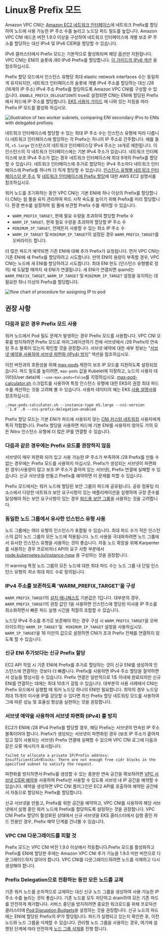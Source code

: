 # Linux용 Prefix 모드

Amazon VPC CNI는 [Amazon EC2 네트워크 인터페이스](https://docs.aws.amazon.com/AWSEC2/latest/UserGuide/ec2-prefix-eni.html)에 네트워크 Prefix를 할당하여 노드에 사용 가능한 IP 주소 수를 늘리고 노드당 파드 밀도를 높입니다. Amazon VPC CNI 애드온 버전 1.9.0 이상을 구성하여 네트워크 인터페이스에 개별 보조 IP 주소를 할당하는 대신 IPv4 및 IPv6 CIDR을 할당할 수 있습니다. 

IPv6 클러스터에서 Prefix 모드는 기본적으로 활성화되며 해당 옵션만 지원됩니다. VPC CNI는 ENI의 슬롯에 /80 IPv6 Prefix를 할당합니다. [이 가이드의 IPv6 섹션](../ipv6/index.md) 을 참조하십시오.

Prefix 할당 모드에서 인스턴스 유형당 최대 elastic network interfaces 수는 동일하게 유지되지만, 네트워크 인터페이스의 슬롯에 개별 IPv4 주소를 할당하는 대신 /28 (16개의 IP 주소) IPv4 주소 Prefix를 할당하도록 Amazon VPC CNI를 구성할 수 있습니다. `ENABLE_PREFIX_DELEGATION`이 true로 설정되면 CNI는 ENI에 할당된 Prefix에서 파드에 IP 주소를 할당합니다. [EKS 사용자 가이드](https://docs.aws.amazon.com/eks/latest/userguide/cni-increase-ip-addresses.html) 에 나와 있는 지침을 따라 Prefix IP 모드를 활성화 하십시오. 

![illustration of two worker subnets, comparing ENI secondary IPvs to ENIs with delegated prefixes](./image.png)

네트워크 인터페이스에 할당할 수 있는 최대 IP 주소 수는 인스턴스 유형에 따라 다릅니다.네트워크 인터페이스에 할당하는 각 Prefix는 하나의 IP 주소로 간주합니다. 예를 들어, `c5.large` 인스턴스의 네트워크 인터페이스당 IPv4 주소는 `10`개로 제한됩니다. 이 인스턴스의 각 네트워크 인터페이스에는 기본 IPv4 주소가 있습니다. 네트워크 인터페이스에 보조 IPv4 주소가 없는 경우 네트워크 인터페이스에 최대 9개의 Prefix를 할당할 수 있습니다. 네트워크 인터페이스에 추가로 할당하는 IPv4 주소마다 네트워크 인터페이스에 Prefix를 하나씩 더 적게 할당할 수 있습니다. [인스턴스 유형별 네트워크 인터페이스당 IP 주소](https://docs.aws.amazon.com/AWSEC2/latest/UserGuide/using-eni.html#AvailableIpPerENI) 및 [네트워크 인터페이스에 Prefix 할당](https://docs.aws.amazon.com/AWSEC2/latest/UserGuide/ec2-prefix-eni.html)에 대한 AWS EC2 설명서를 참조하십시오.

워커 노드를 초기화하는 동안 VPC CNI는 기본 ENI에 하나 이상의 Prefix를 할당합니다.CNI는 웜 풀을 유지 관리하여 파드 시작 속도를 높이기 위해 Prefix를 미리 할당합니다. 환경 변수를 설정하여 웜 풀에 보관할 Prefix 수를 제어할 수 있습니다.

* `WARM_PREFIX_TARGET`, 현재 필요 수량을 초과하여 할당할 Prefix 수
* `WARM_IP_TARGET`, 현재 필요 수량을 초과하여 할당할 IP 주소 수
* `MINIMUM_IP_TARGET`, 언제든지 사용할 수 있는 최소 IP 주소 수
* `WARM_IP_TARGET` 및 `MINIMUM_IP_TARGET`이 설정된 경우 `WARM_PREFIX_TARGET`를 오버라이드 합니다.

더 많은 파드가 예약되면 기존 ENI에 대해 추가 Prefix가 요청됩니다. 먼저 VPC CNI는 기존 ENI에 새 Prefix를 할당하려고 시도합니다. 만약 ENI의 용량이 부족할 경우, VPC CNI는 노드에 새 ENI를 할당하려고 시도합니다. 최대 ENI 한도 (인스턴스 유형별로 정의) 에 도달할 때까지 새 ENI가 연결됩니다. 새 ENI가 연결되면 ipamd는 `WARM_PREFIX_TARGET`, `WARM_IP_TARGET` 및 `MINIMUM_IP_TARGET` 설정을 유지하는 데 필요한 하나 이상의 Prefix를 할당합니다.


![flow chart of procedure for assigning IP to pod](./image-2.jpeg)

## 권장 사항

### 다음과 같은 경우 Prefix 모드 사용

워커 노드에서 Pod 밀도 문제가 발생하는 경우 Prefix 모드를 사용합니다. VPC CNI 오류를 방지하려면 Prefix 모드로 마이그레이션하기 전에 서브넷에서 /28 Prefix의 연속된 주소 블록이 있는지 확인할 것을 권장합니다. 서브넷 예약에 대한 세부 정보는 “[서브넷 예약을 사용하여 서브넷 파편화 (IPv4) 방지](https://docs.aws.amazon.com/vpc/latest/userguide/subnet-cidr-reservation.html)” 섹션을 참조하십시오. 

이전 버전과의 호환성을 위해 [max-pods](https://github.com/awslabs/amazon-eks-ami/blob/master/files/eni-max-pods.txt) 제한이 보조 IP 모드를 지원하도록 설정되었습니다. 파드 밀도를 높이려면, `max-pods` 값을 Kubelet에 지정하고, 노드의 사용자 데이터(User data)에 `--use-max-pods=false`를 지정하십시오. [max-pod-calculator.sh](https://github.com/awslabs/amazon-eks-ami/blob/master/files/max-pods-calculator.sh) 스크립트를 사용하여 특정 인스턴스 유형에 대한 EKS의 권장 최대 파드 수를 계산하는 것을 고려해 볼 수 있습니다. 사용자 데이터의 예는 EKS [사용 설명서](https://docs.aws.amazon.com/eks/latest/userguide/cni-increase-ip-addresses.html)를 참조하십시오.

```
./max-pods-calculator.sh --instance-type m5.large --cni-version ``1.9``.0 --cni-prefix-delegation-enabled
```


Prefix 할당 모드는 기본 ENI가 파드에 사용되지 않는 [CNI 커스텀 네트워킹](https://docs.aws.amazon.com/eks/latest/userguide/cni-custom-network.html) 사용자에게 특히 적합합니다. Prefix 할당을 사용하면 파드에 기본 ENI를 사용하지 않아도 거의 모든 Nitro 인스턴스 유형에 더 많은 IP를 연결할 수 있습니다.

### 다음과 같은 경우에는 Prefix 모드를 권장하지 않음

서브넷이 매우 파편화 되어 있고 사용 가능한 IP 주소가 부족하여 /28 Prefix를 만들 수 없는 경우에는 Prefix 모드를 사용하지 마십시오. Prefix가 생성되는 서브넷이 파편화 된 경우(사용량이 많고 보조 IP 주소가 흩어져 있는 서브넷), Prefix 연결에 실패할 수 있습니다. 신규 서브넷을 만들고 Prefix를 예약하면 이 문제를 피할 수 있습니다.

Prefix 모드에서는 워커 노드에 할당된 보안 그룹이 파드에 공유됩니다. 공유 컴퓨팅 리소스에서 다양한 네트워크 보안 요구사항이 있는 애플리케이션을 실행하여 규정 준수를 달성해야 하는 보안 요구사항이 있는 경우 [파드용 보안 그룹](../sgpp/index.md)을 사용하는 것을 고려합니다.

### 동일한 노드 그룹에서 유사한 인스턴스 유형 사용

노드 그룹에는 여러 유형의 인스턴스가 포함될 수 있습니다. 최대 파드 수가 적은 인스턴스의 값이 노드 그룹의 모든 노드에 적용됩니다. 노드 사용을 극대화하려면 노드 그룹에서 유사한 인스턴스 유형을 사용하는 것이 좋습니다. 자동 노드 확장을 위해 Karpenter를 사용하는 경우 프로비저너 API의 요구 사항 부분에서 [node.kubernetes.io/instance-type](https://karpenter.sh/docs/concepts/provisioners/) 을 구성하는 것을 권장합니다.

!!! warning 
    특정 노드 그룹의 모든 노드에 대한 최대 파드 수는 노드 그룹 내 단일 인스턴스 유형의 *최소* 최대 파드 수로 정의됩니다.

### IPv4 주소를 보존하도록 'WARM_PREFIX_TARGET'을 구성

`WARM_PREFIX_TARGET`의 [설치 매니페스트](https://github.com/aws/amazon-vpc-cni-k8s/blob/master/config/v1.9/aws-k8s-cni.yaml#L158) 기본값은 1입니다. 대부분의 경우, `WARM_PREFIX_TARGET`의 권장 값인 1을 사용하면 인스턴스에 할당된 미사용 IP 주소를 최소화하면서 빠른 파드 실행 시간을 적절히 조합할 수 있습니다.

노드당 IPv4 주소를 추가로 보존해야 하는 경우 구성 시 `WARM_PREFIX_TARGET`을 오버라이드하는 `WARM_IP_TARGET` 및 ` MINIMUM_IP_TARGET` 설정을 사용하십시오. `WARM_IP_TARGET`을 16 미만의 값으로 설정하면 CNI가 초과 Prefix 전체를 연결하지 않도록 할 수 있습니다.

### 신규 ENI 추가보다는 신규 Prefix 할당

EC2 API 작업 시 기존 ENI에 Prefix를 추가로 할당하는 것이 신규 ENI를 생성하여 인스턴스에 연결하는 것보다 더 빠릅니다. Prefix를 사용하면 IPv4 주소 할당을 절약하면서 성능을 향상시킬 수 있습니다. Prefix 연결은 일반적으로 1초 이내에 완료되지만 신규 ENI를 연결하는 데에는 최대 10초가 걸릴 수 있습니다. 대부분의 사용 사례에서 CNI는 Prefix 모드에서 실행할 때 워커 노드당 하나의 ENI만 필요합니다. 최악의 경우 노드당 최대 15개의 미사용 IP를 감당할 수 있다면 최신 Prefix 할당 네트워킹 모드를 사용하여 그에 따른 성능 및 효율성 향상을 실현하는 것을 권장합니다.

### 서브넷 예약을 사용하여 서브넷 파편화 (IPv4) 를 방지

EC2가 ENI에 /28 IPv4 Prefix를 할당할 경우, 해당 Prefix는 서브넷의 연속된 IP 주소 블록이어야 합니다. Prefix가 생성되는 서브넷이 파편화된 경우 (보조 IP 주소가 흩어져 있고 많이 사용되는 서브넷) Prefix 연결에 실패할 수 있으며 VPC CNI 로그에 다음과 같은 오류 메시지가 표시됩니다.

```
failed to allocate a private IP/Prefix address: InsufficientCidrBlocks: There are not enough free cidr blocks in the specified subnet to satisfy the request.
```

파편화를 방지하면서 Prefix를 생성할 수 있는 충분한 연속 공간을 확보하려면 [VPC 서브넷 CIDR 예약](https://docs.aws.amazon.com/vpc/latest/userguide/subnet-cidr-reservation.html#work-with-subnet-cidr-reservations)을 사용하여 Prefix만 사용할 수 있도록 서브넷 내 IP 공간을 예약할 수 있습니다. 예약을 생성하면 VPC CNI 플러그인은 EC2 API를 호출하여 예약된 공간에서 자동으로 할당되는 Prefix를 할당합니다.

신규 서브넷을 만들고, Prefix를 위한 공간을 예약하고, VPC CNI를 사용하여 해당 서브넷에서 실행 중인 워커 노드에 Prefix를 할당하도록 설정하는 것을 권장합니다. VPC CNI Prefix 할당이 활성화된 상태에서 신규 서브넷을 EKS 클러스터에서 실행 중인 파드 전용인 경우, Prefix 예약 단계를 건너뛸 수 있습니다.

### VPC CNI 다운그레이드를 피할 것

Prefix 모드는 VPC CNI 버전 1.9.0 이상에서 작동합니다.Prefix 모드를 활성화하고 Prefix를 ENI에 할당한 후에는 Amazon VPC CNI 추가 기능을 1.9.0 미만 버전으로 다운그레이드하지 않아야 합니다. VPC CNI를 다운그레이드하려면 노드를 삭제하고 다시 생성해야 합니다.

### Prefix Delegation으로 전환하는 동안 모든 노드를 교체

기존 워커 노드를 순차적으로 교체하는 대신 신규 노드 그룹을 생성하여 사용 가능한 IP 주소 수를 늘리는 것이 좋습니다. 기존 노드를 모두 차단하고 drain하여 모든 기존 파드를 안전하게 제거합니다. 서비스 중단을 방지하려면 중요한 워크로드를 위해 프로덕션 클러스터에 [Pod Disruption Budgets](https://kubernetes.io/docs/tasks/run-application/configure-pdb)을 설정하는 것을 권장합니다. 신규 노드의 파드에는 ENI에 할당된 Prefix의 IP가 할당됩니다. 파드가 실행되고 있는지 확인한 후, 이전 노드와 노드 그룹을 삭제할 수 있습니다. 관리형 노드 그룹을 사용하는 경우, 여기에 설명된 단계에 따라 안전하게 [노드 그룹 삭제](https://docs.aws.amazon.com/eks/latest/userguide/delete-managed-node-group.html)를 진행 합니다.

